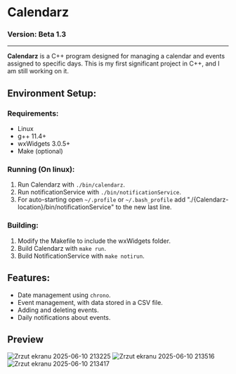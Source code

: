 # Calendarz  
### Version: Beta 1.3

---

**Calendarz** is a C++ program designed for managing a calendar and events assigned to specific days. This is my first significant project in C++, and I am still working on it.

## Environment Setup:

### Requirements:
- Linux
- g++ 11.4+  
- wxWidgets 3.0.5+  
- Make (optional)

### Running (On linux):
1. Run Calendarz with `./bin/calendarz`.
2. Run notificationService with `./bin/notificationService`.
3. For auto-starting open `~/.profile` or `~/.bash_profile` add "./{Calendarz-location}/bin/notificationService" to the new last line.

### Building:
1. Modify the Makefile to include the wxWidgets folder.
2. Build Calendarz with `make run`.
3. Build NotificationService with `make notirun`.

## Features:
- Date management using `chrono`.
- Event management, with data stored in a CSV file.
- Adding and deleting events.
- Daily notifications about events.

## Preview
![Zrzut ekranu 2025-06-10 213225](https://github.com/user-attachments/assets/1dc4c197-acc9-4db2-899f-bce03a91275c)
![Zrzut ekranu 2025-06-10 213516](https://github.com/user-attachments/assets/aa961f28-7bea-4b70-903a-db37beb10deb)
![Zrzut ekranu 2025-06-10 213417](https://github.com/user-attachments/assets/3add2bdf-7328-4bce-a0e1-033c36517b0e)
